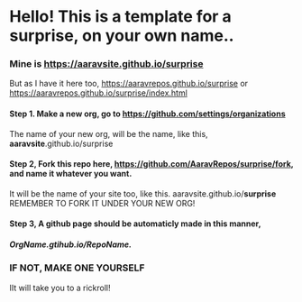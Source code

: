 # Hello! This is a template for a surprise, on your own name..

### Mine is https://aaravsite.github.io/surprise
But as I have it here too, https://aaravrepos.github.io/surprise
or https://aaravrepos.github.io/surprise/index.html
#### Step 1. Make a new org, go to https://github.com/settings/organizations
The name of your new org, will be the name, like this, **aaravsite**.github.io/surprise
#### Step 2, Fork this repo here, https://github.com/AaravRepos/surprise/fork, and name it whatever you want.
It will be the name of your site too, like this. 
aaravsite.github.io/**surprise**
REMEMBER TO FORK IT UNDER YOUR NEW ORG!
#### Step 3, A github page should be automaticly made in this manner,
##### **OrgName**.gtihub.io/**RepoName**.
### IF NOT, MAKE ONE YOURSELF
IIt will take you to a rickroll!
